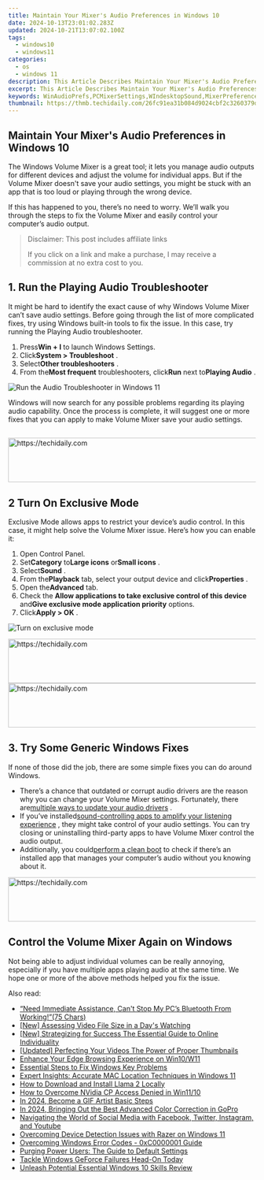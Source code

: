 ```yaml
---
title: Maintain Your Mixer's Audio Preferences in Windows 10
date: 2024-10-13T23:01:02.283Z
updated: 2024-10-21T13:07:02.100Z
tags:
  - windows10
  - windows11
categories:
  - os
  - windows 11
description: This Article Describes Maintain Your Mixer's Audio Preferences in Windows 10
excerpt: This Article Describes Maintain Your Mixer's Audio Preferences in Windows 10
keywords: WinAudioPrefs,PCMixerSettings,WIndesktopSound,MixerPreferencesWin,SoundConfigWindows,AudioControlWin,WindowsMixerSetup
thumbnail: https://thmb.techidaily.com/26fc91ea31b084d9024cbf2c3260379dfbc09b55f5ef939a3a4cdd1934973c13.jpeg
---
```


## Maintain Your Mixer's Audio Preferences in Windows 10

 The Windows Volume Mixer is a great tool; it lets you manage audio outputs for different devices and adjust the volume for individual apps. But if the Volume Mixer doesn't save your audio settings, you might be stuck with an app that is too loud or playing through the wrong device.

 If this has happened to you, there’s no need to worry. We’ll walk you through the steps to fix the Volume Mixer and easily control your computer’s audio output.

>  Disclaimer: This post includes affiliate links
>
>  If you click on a link and make a purchase, I may receive a commission at no extra cost to you.
>

## 1\. Run the Playing Audio Troubleshooter

 It might be hard to identify the exact cause of why Windows Volume Mixer can’t save audio settings. Before going through the list of more complicated fixes, try using Windows built-in tools to fix the issue. In this case, try running the Playing Audio troubleshooter.

1. Press**Win + I** to launch Windows Settings.
2. Click**System > Troubleshoot** .
3. Select**Other troubleshooters** .
4. From the**Most frequent** troubleshooters, click**Run** next to**Playing Audio** .

![Run the Audio Troubleshooter in Windows 11](https://static1.makeuseofimages.com/wordpress/wp-content/uploads/2023/04/run-audio-troubleshooter-1.jpg)

 Windows will now search for any possible problems regarding its playing audio capability. Once the process is complete, it will suggest one or more fixes that you can apply to make Volume Mixer save your audio settings.

##

<!-- affiliate ads begin -->
<a href="https://appsumo.8odi.net/c/5597632/2068433/7443" target="_top" id="2068433">
  <img src="//a.impactradius-go.com/display-ad/7443-2068433" border="0" alt="https://techidaily.com" width="728" height="90"/>
</a>
<img height="0" width="0" src="https://appsumo.8odi.net/i/5597632/2068433/7443" style="position:absolute;visibility:hidden;" border="0" />
<!-- affiliate ads end -->

## 2 Turn On Exclusive Mode

 Exclusive Mode allows apps to restrict your device’s audio control. In this case, it might help solve the Volume Mixer issue. Here’s how you can enable it:

1. Open Control Panel.
2. Set**Category** to**Large icons** or**Small icons** .
3. Select**Sound** .
4. From the**Playback** tab, select your output device and click**Properties** .
5. Open the**Advanced** tab.
6. Check the **Allow applications to take exclusive control of this device** and**Give exclusive mode application priority** options.
7. Click**Apply > OK** .

![Turn on exclusive mode](https://static1.makeuseofimages.com/wordpress/wp-content/uploads/2023/04/exclusive-mode-1.jpg)

<!-- affiliate ads begin -->
<a href="https://unicoeye.pxf.io/c/5597632/2134236/18498" target="_top" id="2134236">
  <img src="//a.impactradius-go.com/display-ad/18498-2134236" border="0" alt="https://techidaily.com" width="728" height="90"/>
</a>
<img height="0" width="0" src="https://unicoeye.pxf.io/i/5597632/2134236/18498" style="position:absolute;visibility:hidden;" border="0" />
<!-- affiliate ads end -->

<!-- affiliate ads begin -->
<a href="https://appsumo.8odi.net/c/5597632/2132160/7443" target="_top" id="2132160">
  <img src="//a.impactradius-go.com/display-ad/7443-2132160" border="0" alt="https://techidaily.com" width="600" height="90"/>
</a>
<img height="0" width="0" src="https://appsumo.8odi.net/i/5597632/2132160/7443" style="position:absolute;visibility:hidden;" border="0" />
<!-- affiliate ads end -->

## 3\. Try Some Generic Windows Fixes

 If none of those did the job, there are some simple fixes you can do around Windows.

* There’s a chance that outdated or corrupt audio drivers are the reason why you can change your Volume Mixer settings. Fortunately, there are[multiple ways to update your audio drivers](https://www.makeuseof.com/update-audio-drivers-windows/) .
* If you’ve installed[sound-controlling apps to amplify your listening experience](https://www.makeuseof.com/windows-sound-amplfication-apps/) , they might take control of your audio settings. You can try closing or uninstalling third-party apps to have Volume Mixer control the audio output.
* Additionally, you could[perform a clean boot](https://www.makeuseof.com/clean-boot-windows-11/) to check if there’s an installed app that manages your computer’s audio without you knowing about it.

<!-- affiliate ads begin -->
<a href="https://appsumo.8odi.net/c/5597632/2111982/7443" target="_top" id="2111982">
  <img src="//a.impactradius-go.com/display-ad/7443-2111982" border="0" alt="https://techidaily.com" width="728" height="90"/>
</a>
<img height="0" width="0" src="https://appsumo.8odi.net/i/5597632/2111982/7443" style="position:absolute;visibility:hidden;" border="0" />
<!-- affiliate ads end -->

## Control the Volume Mixer Again on Windows

 Not being able to adjust individual volumes can be really annoying, especially if you have multiple apps playing audio at the same time. We hope one or more of the above methods helped you fix the issue.

<ins class="adsbygoogle"
     style="display:block"
     data-ad-format="autorelaxed"
     data-ad-client="ca-pub-7571918770474297"
     data-ad-slot="1223367746"></ins>

<ins class="adsbygoogle"
     style="display:block"
     data-ad-client="ca-pub-7571918770474297"
     data-ad-slot="8358498916"
     data-ad-format="auto"
     data-full-width-responsive="true"></ins>

<span class="atpl-alsoreadstyle">Also read:</span>
<div><ul>
<li><a href="https://driver-error.techidaily.com/need-immediate-assistance-cant-stop-my-pcs-bluetooth-from-working75-chars/"><u>“Need Immediate Assistance, Can't Stop My PC’s Bluetooth From Working!”(75 Chars)</u></a></li>
<li><a href="https://extra-hints.techidaily.com/new-assessing-video-file-size-in-a-days-watching/"><u>[New] Assessing Video File Size in a Day's Watching</u></a></li>
<li><a href="https://youtube-stream.techidaily.com/new-strategizing-for-success-the-essential-guide-to-online-individuality/"><u>[New] Strategizing for Success The Essential Guide to Online Individuality</u></a></li>
<li><a href="https://youtube-lab.techidaily.com/ed-perfecting-your-videos-the-power-of-proper-thumbnails/"><u>[Updated] Perfecting Your Videos The Power of Proper Thumbnails</u></a></li>
<li><a href="https://win11.techidaily.com/enhance-your-edge-browsing-experience-on-win10w11/"><u>Enhance Your Edge Browsing Experience on Win10/W11</u></a></li>
<li><a href="https://win11.techidaily.com/essential-steps-to-fix-windows-key-problems/"><u>Essential Steps to Fix Windows Key Problems</u></a></li>
<li><a href="https://win11.techidaily.com/expert-insights-accurate-mac-location-techniques-in-windows-11/"><u>Expert Insights: Accurate MAC Location Techniques in Windows 11</u></a></li>
<li><a href="https://tech-savvy.techidaily.com/how-to-download-and-install-llama-2-locally/"><u>How to Download and Install Llama 2 Locally</u></a></li>
<li><a href="https://win11.techidaily.com/how-to-overcome-nvidia-cp-access-denied-in-win1110/"><u>How to Overcome NVidia CP Access Denied in Win11/10</u></a></li>
<li><a href="https://fox-cloud.techidaily.com/in-2024-become-a-gif-artist-basic-steps/"><u>In 2024, Become a GIF Artist Basic Steps</u></a></li>
<li><a href="https://extra-lessons.techidaily.com/in-2024-bringing-out-the-best-advanced-color-correction-in-gopro/"><u>In 2024, Bringing Out the Best Advanced Color Correction in GoPro</u></a></li>
<li><a href="https://win-forum.techidaily.com/navigating-the-world-of-social-media-with-facebook-twitter-instagram-and-youtube/"><u>Navigating the World of Social Media with Facebook, Twitter, Instagram, and Youtube</u></a></li>
<li><a href="https://win11.techidaily.com/overcoming-device-detection-issues-with-razer-on-windows-11/"><u>Overcoming Device Detection Issues with Razer on Windows 11</u></a></li>
<li><a href="https://win11.techidaily.com/overcoming-windows-error-codes-0xc0000001-guide/"><u>Overcoming Windows Error Codes - 0xC0000001 Guide</u></a></li>
<li><a href="https://win11.techidaily.com/purging-power-users-the-guide-to-default-settings/"><u>Purging Power Users: The Guide to Default Settings</u></a></li>
<li><a href="https://win11.techidaily.com/tackle-windows-geforce-failures-head-on-today/"><u>Tackle Windows GeForce Failures Head-On Today</u></a></li>
<li><a href="https://article-helps.techidaily.com/unleash-potential-essential-windows-10-skills-review/"><u>Unleash Potential Essential Windows 10 Skills Review</u></a></li>
</ul></div>

